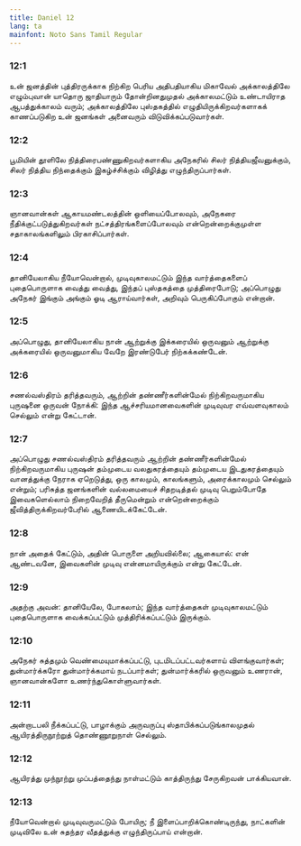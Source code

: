 ```yaml
---
title: Daniel 12
lang: ta
mainfont: Noto Sans Tamil Regular
---
```


###  12:1

உன் ஜனத்தின் புத்திரருக்காக நிற்கிற பெரிய அதிபதியாகிய மிகாவேல் அக்காலத்திலே எழும்புவான் யாதொரு ஜாதியாரும் தோன்றினதுமுதல் அக்காலமட்டும் உண்டாயிராத ஆபத்துக்காலம் வரும்; அக்காலத்திலே புஸ்தகத்தில் எழுதியிருக்கிறவர்களாகக் காணப்படுகிற உன் ஜனங்கள் அனைவரும் விடுவிக்கப்படுவார்கள்.

###  12:2

பூமியின் தூளிலே நித்திரைபண்ணுகிறவர்களாகிய அநேகரில் சிலர் நித்தியஜீவனுக்கும், சிலர் நித்திய நிந்தைக்கும் இகழ்ச்சிக்கும் விழித்து எழுந்திருப்பார்கள்.

###  12:3

ஞானவான்கள் ஆகாயமண்டலத்தின் ஒளியைப்போலவும், அநேகரை நீதிக்குட்படுத்துகிறவர்கள் நட்சத்திரங்களைப்போலவும் என்றென்றைக்குமுள்ள சதாகாலங்களிலும் பிரகாசிப்பார்கள்.

###  12:4

தானியேலாகிய நீயோவென்றால், முடிவுகாலமட்டும் இந்த வார்த்தைகளைப் புதைபொருளாக வைத்து வைத்து, இந்தப் புஸ்தகத்தை முத்திரைபோடு; அப்பொழுது அநேகர் இங்கும் அங்கும் ஓடி ஆராய்வார்கள், அறிவும் பெருகிப்போகும் என்றான்.

###  12:5

அப்பொழுது, தானியேலாகிய நான் ஆற்றுக்கு இக்கரையில் ஒருவனும் ஆற்றுக்கு அக்கரையில் ஒருவனுமாகிய வேறே இரண்டுபேர் நிற்கக்கண்டேன்.

###  12:6

சணல்வஸ்திரம் தரித்தவரும், ஆற்றின் தண்ணீர்களின்மேல் நிற்கிறவருமாகிய புருஷனை ஒருவன் நோக்கி: இந்த ஆச்சரியமானவைகளின் முடிவுவர எவ்வளவுகாலம் செல்லும் என்று கேட்டான்.

###  12:7

அப்பொழுது சணல்வஸ்திரம் தரித்தவரும் ஆற்றின் தண்ணீர்களின்மேல் நிற்கிறவருமாகிய புருஷன் தம்முடைய வலதுகரத்தையும் தம்முடைய இடதுகரத்தையும் வானத்துக்கு நேராக ஏறெடுத்து, ஒரு காலமும், காலங்களும், அரைக்காலமும் செல்லும் என்றும்; பரிசுத்த ஜனங்களின் வல்லமையைச் சிதறடித்தல் முடிவு பெறும்போதே இவைகளெல்லாம் நிறைவேறித் தீருமென்றும் என்றென்றைக்கும் ஜீவித்திருக்கிறவர்பேரில் ஆணையிடக்கேட்டேன்.

###  12:8

நான் அதைக் கேட்டும், அதின் பொருளை அறியவில்லை; ஆகையால்: என் ஆண்டவனே, இவைகளின் முடிவு என்னமாயிருக்கும் என்று கேட்டேன்.

###  12:9

அதற்கு அவன்: தானியேலே, போகலாம்; இந்த வார்த்தைகள் முடிவுகாலமட்டும் புதைபொருளாக வைக்கப்பட்டும் முத்திரிக்கப்பட்டும் இருக்கும்.

###  12:10

அநேகர் சுத்தமும் வெண்மையுமாக்கப்பட்டு, புடமிடப்பட்டவர்களாய் விளங்குவார்கள்; துன்மார்க்கரோ துன்மார்க்கமாய் நடப்பார்கள்; துன்மார்க்கரில் ஒருவனும் உணரான், ஞானவான்களோ உணர்ந்துகொள்ளுவார்கள்.

###  12:11

அன்றாடபலி நீக்கப்பட்டு, பாழாக்கும் அருவருப்பு ஸ்தாபிக்கப்படுங்காலமுதல் ஆயிரத்திருநூற்றுத் தொண்ணூறுநாள் செல்லும்.

###  12:12

ஆயிரத்து முந்நூற்று முப்பத்தைந்து நாள்மட்டும் காத்திருந்து சேருகிறவன் பாக்கியவான்.

###  12:13

நீயோவென்றால் முடிவுவருமட்டும் போயிரு; நீ இளைப்பாறிக்கொண்டிருந்து, நாட்களின் முடிவிலே உன் சுதந்தர வீதத்துக்கு எழுந்திருப்பாய் என்றான்.


